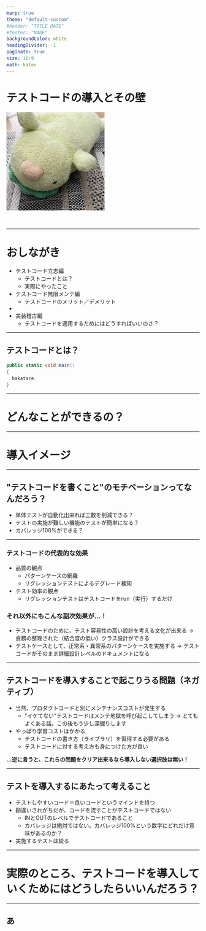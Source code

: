 ```yaml
---
marp: true
theme: "default-custom"
#header: "TITLE DATE"
#footer: "NAME"
backgroundColor: white
headingDivider: -1
paginate: true
size: 16:9
math: katex
---
```


# テストコードの導入とその壁

![bg right:33%](./images/2024-06-22-22-00-33-68.png)

<br>

---

# おしながき

- テストコード立志編
  - テストコードとは？
  - 実際にやったこと
- テストコード無限メンテ編
  - テストコードのメリット／デメリット
-
- 実装稽古編
  - テストコードを適用するためにはどうすればいいのさ？

---

## テストコードとは？

```cs
public static void main()
{
  bakatare.
}
```

---

# どんなことができるの？

---

# 導入イメージ

---

## "テストコードを書くこと"のモチベーションってなんだろう？

- 単体テストが自動化出来れば工数を削減できる？
- テストの実施が難しい機能のテストが簡単になる？
- カバレッジ100%ができる？

---

### テストコードの代表的な効果

- 品質の観点
  - パターンケースの網羅
  - リグレッションテストによるデグレード検知
- テスト効率の観点
  - リグレッションテストはテストコードをrun（実行）するだけ

### それ以外にもこんな副次効果が…！

- テストコードのために、テスト容易性の高い設計を考える文化が出来る
  → 責務の整理された（結合度の低い）クラス設計ができる
- テストケースとして、正常系・異常系のパターンケースを実施する
  → テストコードがそのまま詳細設計レベルのドキュメントになる

---

## テストコードを導入することで起こりうる問題（ネガティブ）

- 当然、プロダクトコードと別にメンテナンスコストが発生する
  - "イケてない"テストコードはメンテ地獄を呼び起こしてしまう
    → とてもよくある話。この後もう少し深掘りします
- やっぱり学習コストはかかる
  - テストコードの書き方（ライブラリ）を習得する必要がある
  - テストコードに対する考え方も身につけた方が良い

**…逆に言うと、これらの問題をクリア出来るなら導入しない選択肢は無い！**

---

## テストを導入するにあたって考えること

- テストしやすいコード＝良いコードというマインドを持つ
- 勘違いされがちだが、コードを流すことがテストコードではない
  - INとOUTのレベルでテストコードであること
  - カバレッジは絶対ではない。カバレッジ100%という数字にどれだけ意味があるのか？
- 実施するテストは絞る

---

# 実際のところ、テストコードを導入していくためにはどうしたらいいんだろう？

---

## あ
